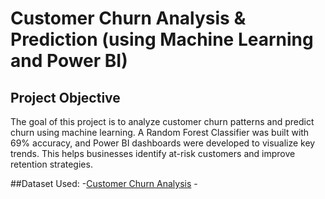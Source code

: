 # Customer Churn Analysis & Prediction (using Machine Learning and Power BI)
## Project Objective
The goal of this project is to analyze customer churn patterns and predict churn using machine learning. A Random Forest Classifier was built with 69% accuracy, and Power BI dashboards were developed to visualize key trends. This helps businesses identify at-risk customers and improve retention strategies.

##Dataset Used:
-<a href="https://1drv.ms/x/s!AvanMTlOHY4KikOMfpCy4kpTYxcD">Customer Churn Analysis</a>
-<a href="https://github.com/Mubasheerashirur/Customer-Churn-Analysis/edit/main/README.md">

